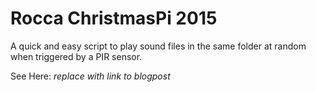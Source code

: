 # Rocca ChristmasPi 2015

A quick and easy script to play sound files in the same folder at random when triggered by a PIR sensor.

See Here: *replace with link to blogpost*